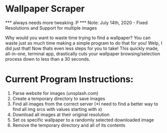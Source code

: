 # Wallpaper Scraper

*** always needs more tweaking :P ***
Note: July 14th, 2020 - Fixed Resolutions and Support for multiple images

Why would you want to waste time trying to find a wallpaper? You can waste just as much time making a simple program to do that for you!
Welp, I did just that! Now thats even less steps for you to take!
This quickly made, all-in-one, terminal app, drastically cuts your wallpaper browsing/selection process down to less than a 30 seconds.

# Current Program Instructions:
1. Parse website for images (unsplash.com)
2. Create a temporary directory to save images
3. Find all images from the correct server (*I need to find a better way to find all img srcs with values starting with x)
3. Download all images at their original resolution
5. Set os specific wallpaper to a randomly selected downloaded image
6. Remove the temporary directory and all of its contents
